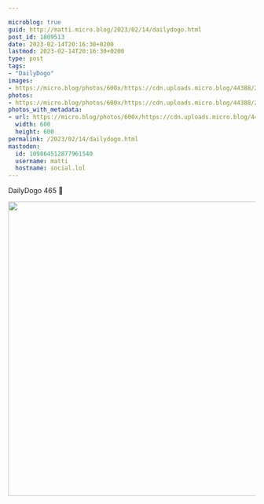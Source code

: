 ```yaml
---

microblog: true
guid: http://matti.micro.blog/2023/02/14/dailydogo.html
post_id: 1809513
date: 2023-02-14T20:16:30+0200
lastmod: 2023-02-14T20:16:30+0200
type: post
tags:
- "DailyDogo"
images:
- https://micro.blog/photos/600x/https://cdn.uploads.micro.blog/44388/2023/c702bfef2f.jpg
photos:
- https://micro.blog/photos/600x/https://cdn.uploads.micro.blog/44388/2023/c702bfef2f.jpg
photos_with_metadata:
- url: https://micro.blog/photos/600x/https://cdn.uploads.micro.blog/44388/2023/c702bfef2f.jpg
  width: 600
  height: 600
permalink: /2023/02/14/dailydogo.html
mastodon:
  id: 109864512877961540
  username: matti
  hostname: social.lol
---
```

DailyDogo 465 🐶

<img src="/media/uploads/2023/c702bfef2f.jpg" width="600" height="600" alt="" />
